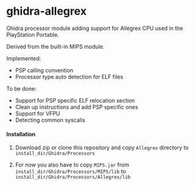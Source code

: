 ghidra-allegrex
===============

Ghidra processor module adding support for Allegrex CPU used in the PlayStation Portable.

Derived from the built-in MIPS module.

Implemented:
- PSP calling convention
- Processor type auto detection for ELF files

To be done:
- Support for PSP specific ELF relocation section
- Clean up instructions and add PSP specific ones
- Support for VFPU
- Detecting common syscalls

#### Installation

1. Download zip or clone this repository and copy `Allegrex` directory to `install_dir/Ghidra/Processors`

2. For now you also have to copy `MIPS.jar` from `install_dir/Ghidra/Processors/MIPS/lib` 
to `install_dir/Ghidra/Processors/Allegrex/lib`

